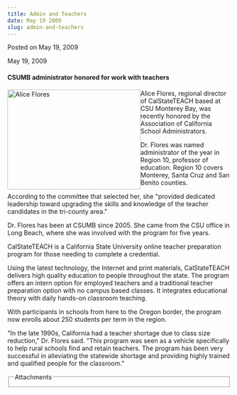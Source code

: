 ```yaml
---
title: Admin and Teachers
date: May 19 2009
slug: admin-and-teachers
---
```





<span class="date">Posted on May 19, 2009    </span>
<p>May 19, 2009</p>
<h4>CSUMB administrator honored for work with teachers</h4>
<p>A<img alt="Alice Flores" height="225" src="http://news.csumb.edu/sites/default/files/65/igx_migrate/images/flores.alice.JPG" style="float:left" width="300">lice Flores, regional director of
CalStateTEACH based at CSU Monterey Bay, was recently honored by
the Association of California School Administrators.</img></p>
<p>Dr. Flores was named administrator of the year in Region 10,
professor of education. Region 10 covers Monterey, Santa Cruz and
San Benito counties.</p>
<p>According to the committee that selected her, she &quot;provided
dedicated leadership toward upgrading the skills and knowledge of
the teacher candidates in the tri-county area.&quot;</p>
<p>Dr. Flores has been at CSUMB since 2005. She came from the CSU
office in Long Beach, where she was involved with the program for
five years.</p>
<p>CalStateTEACH is a California State University online teacher
preparation program for those needing to complete a credential.</p>
<p>Using the latest technology, the Internet and print materials,
CalStateTEACH delivers high quality education to people throughout
the state. The program offers an intern option for employed
teachers and a traditional teacher preparation option with no
campus based classes. It integrates educational theory with daily
hands-on classroom teaching.</p>
<p>With participants in schools from here to the Oregon border, the
program now enrolls about 250 students per term in the region.</p>
<p>&quot;In the late 1990s, California had a teacher shortage due to
class size reduction,&quot; Dr. Flores said. &quot;This program was seen as a
vehicle specifically to help rural schools find and retain
teachers. The program has been very successful in alleviating the
statewide shortage and providing highly trained and qualified
people for the classroom.&quot;</p>
<fieldset class="fieldgroup group-attachments">
<legend>Attachments</legend>
<div class="field field-type-emvideo field-field-attach-video">
<div class="field-items">
<div class="field-item odd">
<div class="emvideo emvideo-video emvideo-"/>
</div>
</div>
</div>
</fieldset>





